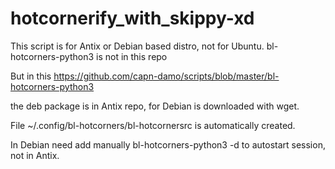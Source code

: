 # hotcornerify_with_skippy-xd
This script is for Antix or Debian based distro, not for Ubuntu.
bl-hotcorners-python3 is not in this repo

But in this https://github.com/capn-damo/scripts/blob/master/bl-hotcorners-python3

the deb package is in Antix repo, for Debian is downloaded with wget.

File ~/.config/bl-hotcorners/bl-hotcornersrc is automatically created.

In Debian need add manually bl-hotcorners-python3 -d to autostart session, not in Antix.
